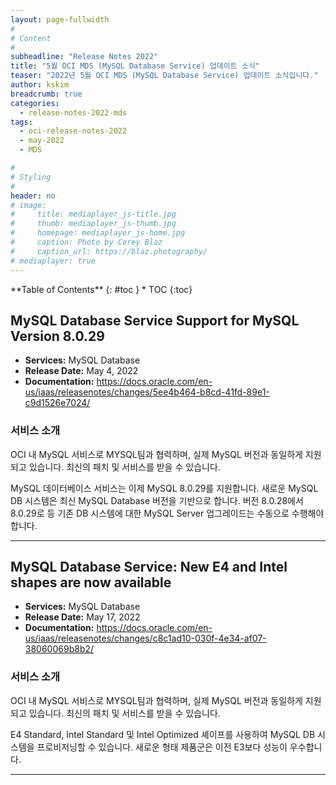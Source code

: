 ```yaml
---
layout: page-fullwidth
#
# Content
#
subheadline: "Release Notes 2022"
title: "5월 OCI MDS (MySQL Database Service) 업데이트 소식"
teaser: "2022년 5월 OCI MDS (MySQL Database Service) 업데이트 소식입니다."
author: kskim
breadcrumb: true
categories:
  - release-notes-2022-mds
tags:
  - oci-release-notes-2022
  - may-2022
  - MDS

#
# Styling
#
header: no
# image:
#     title: mediaplayer_js-title.jpg
#     thumb: mediaplayer_js-thumb.jpg
#     homepage: mediaplayer_js-home.jpg
#     caption: Photo by Corey Blaz
#     caption_url: https://blaz.photography/
# mediaplayer: true
---
```


<div class="panel radius" markdown="1">
**Table of Contents**
{: #toc }
*  TOC
{:toc}
</div>

## MySQL Database Service Support for MySQL Version 8.0.29
* **Services:** MySQL Database
* **Release Date:** May 4, 2022
* **Documentation:** https://docs.oracle.com/en-us/iaas/releasenotes/changes/5ee4b464-b8cd-41fd-89e1-c9d1526e7024/

### 서비스 소개
OCI 내 MySQL 서비스로 MYSQL팀과 협력하며, 실제 MySQL 버전과 동일하게 지원되고 있습니다. 최신의 패치 및 서비스를 받을 수 있습니다. 

MySQL 데이터베이스 서비스는 이제 MySQL 8.0.29를 지원합니다. 새로운 MySQL DB 시스템은 최신 MySQL Database 버전을 기반으로 합니다. 버전 8.0.28에서 8.0.29로 등 기존 DB 시스템에 대한 MySQL Server 업그레이드는 수동으로 수행해야 합니다.

---

## MySQL Database Service: New E4 and Intel shapes are now available
* **Services:** MySQL Database
* **Release Date:** May 17, 2022
* **Documentation:** https://docs.oracle.com/en-us/iaas/releasenotes/changes/c8c1ad10-030f-4e34-af07-38060069b8b2/

### 서비스 소개
OCI 내 MySQL 서비스로 MYSQL팀과 협력하며, 실제 MySQL 버전과 동일하게 지원되고 있습니다. 최신의 패치 및 서비스를 받을 수 있습니다.

E4 Standard, Intel Standard 및 Intel Optimized 셰이프를 사용하여 MySQL DB 시스템을 프로비저닝할 수 있습니다. 
새로운 형태 제품군은 이전 E3보다 성능이 우수합니다.

---